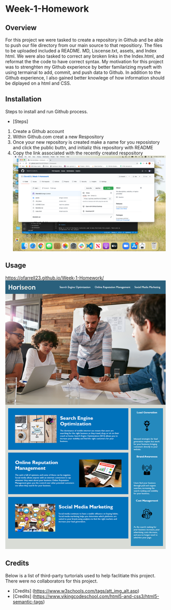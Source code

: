 # Week-1-Homework

## Overview
For this project we were tasked to create a repository in Github and be able to push our file directory from our main source to that repositiory. The files to be uploaded included a README. MD, Liscense.txt, assets, and Index html. We were also tasked to correct any broken links in the Index.html, and reformat the the code to have correct syntax. My motivation for this project was to strenghten my Github experience by better familarizing myseft with using termainal to add, commit, and push data to Github. In addition to the Github experience, I also gained better knowlege of how information should be diplayed on a html and CSS.

## Installation
Steps to install and run Github process.

* [Steps]
1. Create a Github account
2. Within Github.com creat a new Respository
3. Once your new repository is created make a name for you reposistory and click the public buttn, and initializ this repository with README
4.  Copy the link associated with the recently created respository ![alt.text](./assets/images/copylink.png)


## Usage 

https://ofarrell23.github.io/Week-1-Homework/
![alt text](./assets/images/Homework-Image.png)

## Credits

Below is a list of third-party turtorials used to help faclitiate this project. There were no collaborators for this project.

* [Credits] (https://www.w3schools.com/tags/att_img_alt.asp)
* [Credits] (https://www.vikingcodeschool.com/html5-and-css3/html5-semantic-tags)

